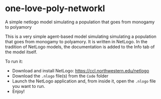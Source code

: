 # one-love-poly-networkl
A simple netlogo model simulating a population that goes from monogamy to polyamory

This is a very simple agent-based model simulating simulating a population that goes from monogamy to polyamory. It is written in NetLogo. In the tradition of NetLogo models, the documentation is added to the Info tab of the model itself. 

To run it:
* Download and install NetLogo: https://ccl.northwestern.edu/netlogo
* Download the `.nlogo` file(s) from the `Code` folder
* Launch the NetLogo application and,  from inside it, open the `.nlogo` file you want to run. 
* Enjoy! 
